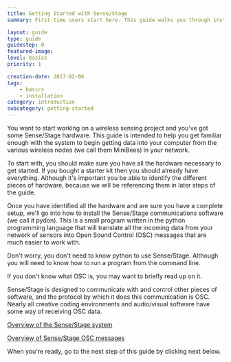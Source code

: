 ```yaml
---
title: Getting Started with Sense/Stage
summary: First-time users start here. This guide walks you through installing Pydon and then shows how to configure your first Sense/Stage network.

layout: guide
type: guide
guidestep: 0
featured-image:
level: basics
priority: 1

creation-date: 2017-02-06
tags:
    - basics
    - installation
category: introduction
subcategory: getting-started
---
```


You want to start working on a wireless sensing project and you've got some Sense/Stage hardware. This guide is intended to help you get familiar enough with the system to begin getting data into your computer from the various wireless nodes (we call them MiniBees) in your network.

To start with, you should make sure you have all the hardware necessary to get started. If you bought a starter kit then you should already have everything. Although it's important you be able to identify the different pieces of hardware, because we will be referencing them in later steps of the guide.

Once you have identified all the hardware and are sure you have a complete setup, we'll go into how to install the Sense/Stage communications software (we call it pydon). This is a small program written in the python programming language that will translate all the incoming data from your network of sensors into Open Sound Control (OSC) messages that are much easier to work with.

Don't worry, you don't need to know python to use Sense/Stage. Although you will need to know how to run a program from the command line.

If you don't know what OSC is, you may want to briefly read up on it.

Sense/Stage is designed to communicate with and control other pieces of software, and the protocol by which it does this communication is OSC. Nearly all creative coding environments and audio/visual software have some way of receiving OSC data.

[Overview of the Sense/Stage system](/sensestage-v1/overview-of-the-system)

[Overview of Sense/Stage OSC messages](/sensestage-v1/osc-interface)

When you're ready, go to the next step of this guide by clicking next below.

